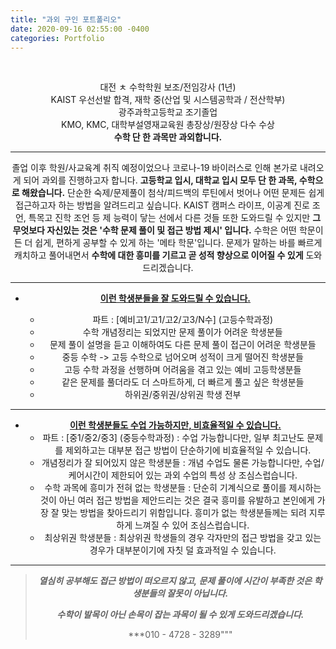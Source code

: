 ```yaml
---
title: "과외 구인 포트폴리오"
date: 2020-09-16 02:55:00 -0400
categories: Portfolio
---
```


<center>


​    

<center>
    대전 ㅊ 수학학원 보조/전임강사 (1년)<br>
    KAIST 우선선발 합격, 재학 중(산업 및 시스템공학과 / 전산학부) <br>
    광주과학고등학교 조기졸업<br>
    KMO, KMC, 대학부설영재교육원 총장상/원장상 다수 수상<br>
    <b>수학 단 한 과목만 과외합니다.</b><br>
</center>


--------------------------------------------------------------------------------------------------------------------------------------------------

졸업 이후 학원/사교육계 취직 예정이었으나 코로나-19 바이러스로 인해 본가로 내려오게 되어 과외를 진행하고자 합니다.
**고등학교 입시, 대학교 입시 모두 단 한 과목, 수학으로 해왔습니다.**
단순한 숙제/문제풀이 첨삭/피드백의 루틴에서 벗어나 어떤 문제든 쉽게 접근하고자 하는 방법을 알려드리고 싶습니다.
KAIST 캠퍼스 라이프, 이공계 진로 조언, 특목고 진학 조언 등 제 능력이 닿는 선에서 다른 것들 또한 도와드릴 수 있지만
**그 무엇보다 자신있는 것은 '수학 문제 풀이 및 접근 방법 제시' 입니다.**
수학은 어떤 학문이든 더 쉽게, 편하게 공부할 수 있게 하는 '메타 학문'입니다.
문제가 말하는 바를 빠르게 캐치하고 풀어내면서 **수학에 대한 흥미를 기르고 곧 성적 향상으로 이어질 수 있게** 도와드리겠습니다. 

--------------------------------------------------------------------------------------------------------------------------------------------------

* **<u>이런 학생분들을 잘 도와드릴 수 있습니다.</u>**

  * 파트 : [예비고1/고1/고2/고3/N수] (고등수학과정)
  * 수학 개념정리는 되었지만 문제 풀이가 어려운 학생분들
  * 문제 풀이 설명을 듣고 이해하여도 다른 문제 풀이 접근이 어려운 학생분들
  * 중등 수학 -> 고등 수학으로 넘어오며 성적이 크게 떨어진 학생분들
  * 고등 수학 과정을 선행하며 어려움을 겪고 있는 예비 고등학생분들
  * 같은 문제를 풀더라도 더 스마트하게, 더 빠르게 풀고 싶은 학생분들
  * 하위권/중위권/상위권 학생 전부

--------------------------------------------------------------------------------------------------------------------------------------------------

* **<u>이런 학생분들도 수업 가능하지만, 비효율적일 수 있습니다.</u>**
  * 파트 : [중1/중2/중3] (중등수학과정) 
    : 수업 가능합니다만, 일부 최고난도 문제를 제외하고는 대부분 접근 방법이 단순하기에 비효율적일 수 있습니다.
  * 개념정리가 잘 되어있지 않은 학생분들 
    : 개념 수업도 물론 가능합니다만, 수업/케어시간이 제한되어 있는 과외 수업의 특성 상 조심스럽습니다.
  * 수학 과목에 흥미가 전혀 없는 학생분들
    : 단순히 기계식으로 풀이를 제시하는 것이 아닌 여러 접근 방법을 제안드리는 것은 결국 흥미를 유발하고 본인에게 가장 잘 맞는 방법을 찾아드리기 위함입니다. 흥미가 없는 학생분들께는 되려 지루하게 느껴질 수 있어 조심스럽습니다.
  * 최상위권 학생분들
    : 최상위권 학생들의 경우 각자만의 접근 방법을 갖고 있는 경우가 대부분이기에 자칫 덜 효과적일 수 있습니다.

--------------------------------------------------------------------------------------------------------------------------------------------------

> ***열심히 공부해도 접근 방법이 떠오르지 않고, 문제 풀이에 시간이 부족한 것은 학생분들의 잘못이 아닙니다.***
>
> ***수학이 발목이 아닌 손목이 잡는 과목이 될 수 있게 도와드리겠습니다.***
>
> ***010 - 4728 - 3289"""
